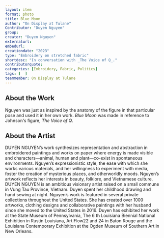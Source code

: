```yaml
---
layout: item
format: photo
title: Blue Moon
author: "On Display at Tulane"
Contributor: "Duyen Nguyen"
group: 
creator: "Duyen Nguyen"
externalurl: 
embedurl: 
creationdate: "2023"
type: "Embroidery on stretched fabric"
shortdesc: "In conversation with _The Voice of Q_."
contributorquote: 
categories: [Embroidery, Fabric, Politics]
tags: [  ]
teammember: On Display at Tulane
---
```


## About the Work

Nguyen was just as inspired by the anatomy of the figure in that particular pose and used it in her own work. _Blue Moon_ was made in reference to Johnson's figure, _The Voice of Q_. 

## About the Artist

DUYEN NGUYEN’s work synthesizes representation and abstraction in embroidered paintings and works on paper where energy is made visible and characters—animal, human and plant—co-exist in spontaneous environments. Nguyen’s expressionistic style, the ease with which she works various materials, and her willingness to experiment with media, foster the creation of mysterious places, and otherworldly moods. Nguyen’s artwork reflects her interests in beauty, folklore, and Vietnamese culture. DUYEN NGUYEN is an ambitious visionary artist raised on a small commune in Vung Tau Province, Vietnam. Duyen spent her childhood drawing and hand sewing at night. Nguyen’s work is featured in several private collections throughout the United States. She has created over 1000 artworks, clothing designs and collaborative paintings with her husband since she moved to the United States in 2016. Duyen has exhibited her work at the State Museum of Pennsylvania, The 6 th Louisiana Biennial National Exhibition in Rustin Louisiana, Art Flow22 and 24 in Baton Rouge and the Louisiana Contemporary Exhibition at the Ogden Museum of Southern Art in New Orleans.
